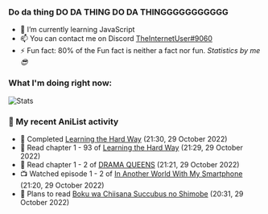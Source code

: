 ### Do da thing DO DA THING DO DA THINGGGGGGGGGGG

<!-- **TheInternetUser0/TheInternetUser0** is a ✨ _special_ ✨ repository because its `README.md` (this file) appears on your GitHub profile. -->


- 🌱 I’m currently learning JavaScript
- 📫 You can contact me on Discord [TheInternetUser#9060](https://discord.com/users/534117072796385300)
- ⚡ Fun fact: 80% of the Fun fact is neither a fact nor fun. _Statistics by me 😎_

### What I'm doing right now:
![Stats](https://discord.c99.nl/widget/theme-3/534117072796385300.png)

### 🌸 My recent AniList activity

<!-- ANILIST_ACTIVITY:start -->

-   📖 Completed [Learning the Hard Way](https://anilist.co/manga/128976) (21:30, 29 October 2022)
-   📖 Read chapter 1 - 93 of [Learning the Hard Way](https://anilist.co/manga/128976) (21:29, 29 October 2022)
-   📖 Read chapter 1 - 2 of [DRAMA QUEENS](https://anilist.co/manga/131769) (21:21, 29 October 2022)
-   📺 Watched episode 1 - 2 of [In Another World With My Smartphone](https://anilist.co/anime/98491) (21:20, 29 October 2022)
-   📖 Plans to read [Boku wa Chiisana Succubus no Shimobe](https://anilist.co/manga/117169) (20:31, 29 October 2022)

<!-- ANILIST_ACTIVITY:end -->
